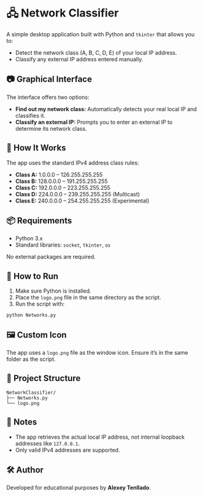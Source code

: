 <h1>🖧 Network Classifier</h1>

  <p>A simple desktop application built with Python and <code>tkinter</code> that allows you to:</p>
  <ul>
    <li>Detect the network class (A, B, C, D, E) of your local IP address.</li>
    <li>Classify any external IP address entered manually.</li>
  </ul>

  <h2>📷 Graphical Interface</h2>
  <p>The interface offers two options:</p>
  <ul>
    <li><strong>Find out my network class:</strong> Automatically detects your real local IP and classifies it.</li>
    <li><strong>Classify an external IP:</strong> Prompts you to enter an external IP to determine its network class.</li>
  </ul>

  <h2>🧠 How It Works</h2>
  <p>The app uses the standard IPv4 address class rules:</p>
  <ul>
    <li><strong>Class A:</strong> 1.0.0.0 – 126.255.255.255</li>
    <li><strong>Class B:</strong> 128.0.0.0 – 191.255.255.255</li>
    <li><strong>Class C:</strong> 192.0.0.0 – 223.255.255.255</li>
    <li><strong>Class D:</strong> 224.0.0.0 – 239.255.255.255 (Multicast)</li>
    <li><strong>Class E:</strong> 240.0.0.0 – 254.255.255.255 (Experimental)</li>
  </ul>

  <h2>📦 Requirements</h2>
  <ul>
    <li>Python 3.x</li>
    <li>Standard libraries: <code>socket</code>, <code>tkinter</code>, <code>os</code></li>
  </ul>
  <p>No external packages are required.</p>

  <h2>🚀 How to Run</h2>
  <ol>
    <li>Make sure Python is installed.</li>
    <li>Place the <code>logo.png</code> file in the same directory as the script.</li>
    <li>Run the script with:</li>
  </ol>
  <pre><code>python Networks.py</code></pre>

  <h2>🖼️ Custom Icon</h2>
  <p>The app uses a <code>logo.png</code> file as the window icon. Ensure it’s in the same folder as the script.</p>

  <h2>📂 Project Structure</h2>
  <pre><code>NetworkClassifier/
├── Networks.py
└── logo.png
</code></pre>

  <h2>📌 Notes</h2>
  <ul>
    <li>The app retrieves the actual local IP address, not internal loopback addresses like <code>127.0.0.1</code>.</li>
    <li>Only valid IPv4 addresses are supported.</li>
  </ul>

  <h2>🛠️ Author</h2>
  <p>Developed for educational purposes by <strong>Alexey Tenllado</strong>.</p>
